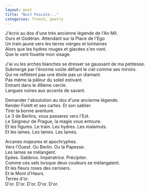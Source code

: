 ```yaml
---
layout: post
title: "Nuit Pascale..."
categories: french, poetry
---
```

  
J'écris au dos d'une très ancienne légende de l'An Mil.  
Ours et Godéran. Attendant sur la Place de l'Ego  
Un train jaune vers les terres vierges et lointaines  
Alors que les hydres rouges et glacées s'en vont.  
Que le vent fouette mon visage.  
  
J'ai vu les arches blanches se dresser se gaussant de ma petitesse.  
Submergé par l'énorme voûte défiant le ciel comme ses miroirs.  
Qui ne reflètent pas une étoile pas un diamant.  
Pas même la pâleur du soleil estivant.  
Entrant dans le 48ème cercle.  
Langues noires aux accents de savant.  
  
Demander l'absolution au dos d'une ancienne légende.  
Kender Folett et ses cartes. Et son sablier.  
Tirer la bonne aventure.  
Le 3 de Berlins, vous passerez vers l'Est.  
Le Seigneur de Prague, la magie vous entoure.  
Et les figures. Le train. Les hydres. Les malamuts.  
Et les lames. Les lames. Les lames.  
  
Arcanes majeures et apochryphes.  
Vers l'Ouest. Ou Berlin. Ou la Papesse.  
Les lames se mélangent.  
Epées. Gabbros. Impératrice. Précipiter.  
Comme ces sels lorsque deux couleurs se mélangaient.  
Et les fleurs roses des cerisiers.  
Et le Mont d'Haurs.  
Terres d'or.  
D'or. D'or. D'or. D'or. D'or.